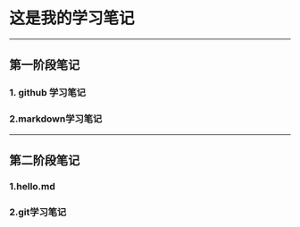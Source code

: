 # 这是我的学习笔记
***
## 第一阶段笔记
### 1. github 学习笔记
### 2.markdown学习笔记
***
## 第二阶段笔记
### 1.hello.md
### 2.git学习笔记
